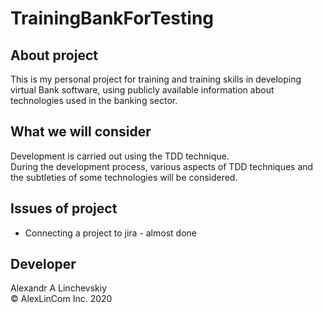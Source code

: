 # TrainingBankForTesting
## About project
This is my personal project for training and training skills in developing virtual Bank software, using publicly available information about technologies used in the banking sector.
## What we will consider
Development is carried out using the TDD technique.  
During the development process, various aspects of TDD techniques and the subtleties of some technologies will be considered.
## Issues of project
+ Connecting a project to jira - almost done
## Developer
Alexandr A Linchevskiy  
© AlexLinCom Inc. 2020
